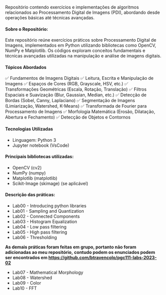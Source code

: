 Repositório contendo exercícios e implementações de algoritmos relacionados ao Processamento Digital de Imagens (PDI), 
abordando desde operações básicas até técnicas avançadas.

#### Sobre o Repositório: 

Este repositório reúne exercícios práticos sobre Processamento Digital de Imagens, implementados em Python utilizando
bibliotecas como OpenCV, NumPy e Matplotlib. Os códigos exploram conceitos fundamentais e técnicas avançadas utilizadas 
na manipulação e análise de imagens digitais.

#### Tópicos Abordados
✅ Fundamentos de Imagens Digitais
✅ Leitura, Escrita e Manipulação de Imagens
✅ Espaços de Cores (RGB, Grayscale, HSV, etc.)
✅ Transformações Geométricas (Escala, Rotação, Translação)
✅ Filtros Espaciais e Suavização (Blur, Gaussian, Median, etc.)
✅ Detecção de Bordas (Sobel, Canny, Laplaciano)
✅ Segmentação de Imagens (Limiarização, Watershed, K-Means)
✅ Transformada de Fourier para Processamento de Imagens
✅ Morfologia Matemática (Erosão, Dilatação, Abertura e Fechamento)
✅ Detecção de Objetos e Contornos

#### Tecnologias Utilizadas

* Linguagem: Python 3
* Jupyter notebook (VsCode)

#### Principais bibliotecas utilizadas:

* OpenCV (cv2)
* NumPy (numpy)
* Matplotlib (matplotlib)
* Scikit-Image (skimage) (se aplicável)

####  Descrição das práticas:

* Lab00 - Introducing python libraries
* Lab01 - Sampling and Quantization
* Lab02 - Connected Components
* Lab03 - Histogram Equalization
* Lab04 - Low pass filtering
* Lab05 - High pass filtering
* Lab06 - Thresholding

**As demais práticas foram feitas em grupo, portanto não foram adicionadas ao meu repositório,**
**contudo podem os enunciados podem ser encontrados em https://github.com/btravencolo/pgc111-labs-2023-02**

* Lab07 - Mathematical Morphology
* Lab08 - Watershed
* Lab09 - Color
* Lab10 - FFT
